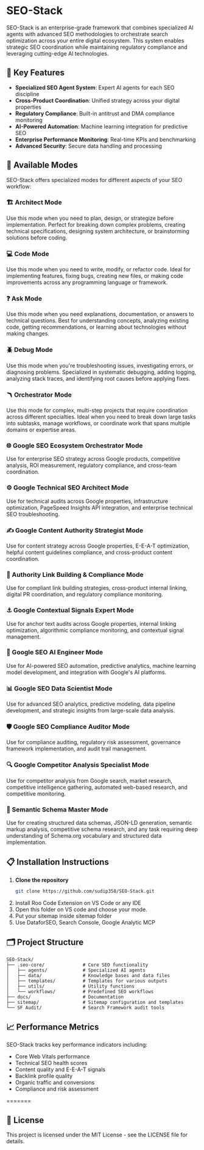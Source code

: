 # SEO-Stack

SEO-Stack is an enterprise-grade framework that combines specialized AI agents with advanced SEO methodologies to orchestrate search optimization across your entire digital ecosystem. This system enables strategic SEO coordination while maintaining regulatory compliance and leveraging cutting-edge AI technologies.

## 🌟 Key Features

- **Specialized SEO Agent System**: Expert AI agents for each SEO discipline
- **Cross-Product Coordination**: Unified strategy across your digital properties
- **Regulatory Compliance**: Built-in antitrust and DMA compliance monitoring
- **AI-Powered Automation**: Machine learning integration for predictive SEO
- **Enterprise Performance Monitoring**: Real-time KPIs and benchmarking
- **Advanced Security**: Secure data handling and processing

## 🚀 Available Modes

SEO-Stack offers specialized modes for different aspects of your SEO workflow:

### 🏗️ Architect Mode
Use this mode when you need to plan, design, or strategize before implementation. Perfect for breaking down complex problems, creating technical specifications, designing system architecture, or brainstorming solutions before coding.

### 💻 Code Mode
Use this mode when you need to write, modify, or refactor code. Ideal for implementing features, fixing bugs, creating new files, or making code improvements across any programming language or framework.

### ❓ Ask Mode
Use this mode when you need explanations, documentation, or answers to technical questions. Best for understanding concepts, analyzing existing code, getting recommendations, or learning about technologies without making changes.

### 🪲 Debug Mode
Use this mode when you're troubleshooting issues, investigating errors, or diagnosing problems. Specialized in systematic debugging, adding logging, analyzing stack traces, and identifying root causes before applying fixes.

### 🪃 Orchestrator Mode
Use this mode for complex, multi-step projects that require coordination across different specialties. Ideal when you need to break down large tasks into subtasks, manage workflows, or coordinate work that spans multiple domains or expertise areas.

### 🌐 Google SEO Ecosystem Orchestrator Mode
Use for enterprise SEO strategy across Google products, competitive analysis, ROI measurement, regulatory compliance, and cross-team coordination.

### ⚙️ Google Technical SEO Architect Mode
Use for technical audits across Google properties, infrastructure optimization, PageSpeed Insights API integration, and enterprise technical SEO troubleshooting.

### ✍️ Google Content Authority Strategist Mode
Use for content strategy across Google properties, E-E-A-T optimization, helpful content guidelines compliance, and cross-product content coordination.

### 🔗 Authority Link Building & Compliance Mode
Use for compliant link building strategies, cross-product internal linking, digital PR coordination, and regulatory compliance monitoring.

### ⚓ Google Contextual Signals Expert Mode
Use for anchor text audits across Google properties, internal linking optimization, algorithmic compliance monitoring, and contextual signal management.

### 🤖 Google SEO AI Engineer Mode
Use for AI-powered SEO automation, predictive analytics, machine learning model development, and integration with Google's AI platforms.

### 📊 Google SEO Data Scientist Mode
Use for advanced SEO analytics, predictive modeling, data pipeline development, and strategic insights from large-scale data analysis.

### 🛡️ Google SEO Compliance Auditor Mode
Use for compliance auditing, regulatory risk assessment, governance framework implementation, and audit trail management.

### 🔍 Google Competitor Analysis Specialist Mode
Use for competitor analysis from Google search, market research, competitive intelligence gathering, automated web-based research, and competitive monitoring.

### 🧬 Semantic Schema Master Mode
Use for creating structured data schemas, JSON-LD generation, semantic markup analysis, competitive schema research, and any task requiring deep understanding of Schema.org vocabulary and structured data implementation.

## 📋 Installation Instructions

1. **Clone the repository**
   ```bash
   git clone https://github.com/sudip358/SEO-Stack.git
   ```
2. Install Roo Code Extension on VS Code or any IDE
3. Open this folder on VS code and choose your mode.
4. Put your sitemap inside sitemap folder
5. Use DataforSEO, Search Console, Google Analytic MCP
## 🗂️ Project Structure

```
SEO-Stack/
├── .seo-core/              # Core SEO functionality
│   ├── agents/             # Specialized AI agents
│   ├── data/               # Knowledge bases and data files
│   ├── templates/          # Templates for various outputs
│   ├── utils/              # Utility functions
│   └── workflows/          # Predefined SEO workflows
├── docs/                   # Documentation
├── sitemap/                # Sitemap configuration and templates
└── SF Audit/               # Search Framework audit tools
```

## 📈 Performance Metrics

SEO-Stack tracks key performance indicators including:

- Core Web Vitals performance
- Technical SEO health scores
- Content quality and E-E-A-T signals
- Backlink profile quality
- Organic traffic and conversions
- Compliance and risk assessment

=======

## 📝 License

This project is licensed under the MIT License - see the LICENSE file for details.
